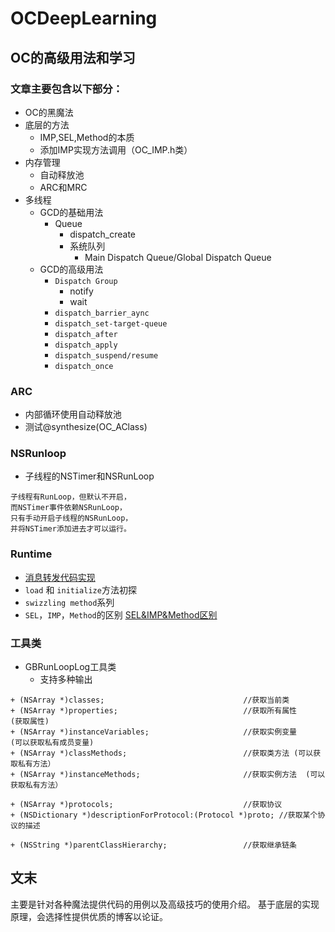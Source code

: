 # OCDeepLearning
## OC的高级用法和学习

### 文章主要包含以下部分：

* OC的黑魔法
* 底层的方法
    * IMP,SEL,Method的本质
    * 添加IMP实现方法调用（OC_IMP.h类）  
* 内存管理
    * 自动释放池
    * ARC和MRC
* 多线程
    * GCD的基础用法 
        * Queue
            * dispatch_create
            * 系统队列
                *  Main Dispatch Queue/Global Dispatch Queue 
    * GCD的高级用法
        *   `Dispatch Group`
            * notify
            * wait
        *   `dispatch_barrier_aync`
        *   `dispatch_set-target-queue`
        *   `dispatch_after`
        *   `dispatch_apply`
        *   `dispatch_suspend/resume`
        *   `dispatch_once`


### ARC
* 内部循环使用自动释放池
* 测试@synthesize(OC_AClass)

### NSRunloop
* 子线程的NSTimer和NSRunLoop

```
子线程有RunLoop，但默认不开启，
而NSTimer事件依赖NSRunLoop，
只有手动开启子线程的NSRunLoop，
并将NSTimer添加进去才可以运行。
```
### Runtime
 * [消息转发代码实现](https://github.com/walkertop/OCDeepLearning/blob/master/消息转发流程.md)  
* `load` 和 `initialize`方法初探
* `swizzling method`系列
* `SEL`，`IMP`，`Method`的区别
    [SEL&IMP&Method区别](https://github.com/walkertop/OCDeepLearning/blob/master/SEL-IMP-Method解析.md)
    
### 工具类
* GBRunLoopLog工具类
    * 支持多种输出

   
```    
+ (NSArray *)classes;                               //获取当前类
+ (NSArray *)properties;                            //获取所有属性    (获取属性)
+ (NSArray *)instanceVariables;                     //获取实例变量    (可以获取私有成员变量)
+ (NSArray *)classMethods;                          //获取类方法 (可以获取私有方法）
+ (NSArray *)instanceMethods;                       //获取实例方法  (可以获取私有方法）

+ (NSArray *)protocols;                             //获取协议
+ (NSDictionary *)descriptionForProtocol:(Protocol *)proto; //获取某个协议的描述

+ (NSString *)parentClassHierarchy;                 //获取继承链条
```

## 文末
主要是针对各种魔法提供代码的用例以及高级技巧的使用介绍。
基于底层的实现原理，会选择性提供优质的博客以论证。



